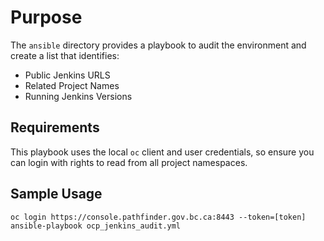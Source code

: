 # Purpose
The `ansible` directory provides a playbook to audit the environment and create a list that identifies: 
- Public Jenkins URLS
- Related Project Names
- Running Jenkins Versions

## Requirements
This playbook uses the local `oc` client and user credentials, so ensure you can login with rights to read from all project namespaces. 


## Sample Usage

```
oc login https://console.pathfinder.gov.bc.ca:8443 --token=[token]
ansible-playbook ocp_jenkins_audit.yml
```
